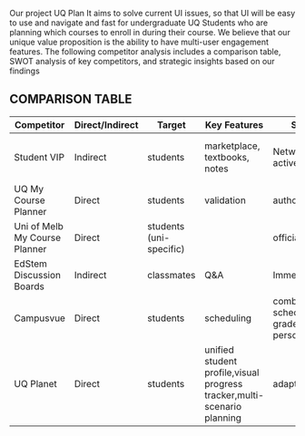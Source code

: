 Our project UQ Plan It aims to solve current UI issues, so that UI will be easy to use and navigate and fast for undergraduate UQ Students who are planning which courses to enroll in during their course. We believe that our unique value proposition is the ability to have multi-user engagement features. The following competitor analysis includes a comparison table, SWOT analysis of key competitors, and strategic insights based on our findings
## COMPARISON TABLE

| Competitor | Direct/Indirect | Target | Key Features | Strengths | Weaknesses |
|------------|----------------|--------|--------------|-----------|------------|
| Student VIP | Indirect | students | marketplace, textbooks, notes | Network, large active user base | focus is on commerce, not on academic |
| UQ My Course Planner | Direct | students | validation | authoritative | inflexible |
| Uni of Melb My Course Planner | Direct | students (uni-specific) |  | official, accurate | inflexible, isolated |
| EdStem Discussion Boards | Indirect | classmates | Q&A | Immediate | disorganized |
| Campusvue | Direct | students | scheduling | combines schedule, tasks, grade in one personal view | not tailored to specific uni degree prerequisites |
| UQ Planet | Direct | students | unified student profile,visual progress tracker,multi-scenario planning | adaptable,efficient | Data dependent, university reliance, moderation need|